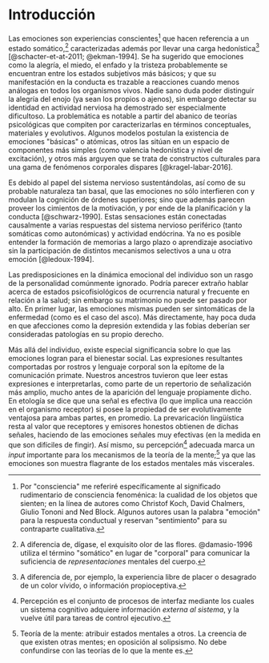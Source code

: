 # Introducción

Las emociones son experiencias conscientes[^conscious] que hacen
referencia a un estado somático,[^somatic] caracterizadas además por
llevar una carga hedonística[^hedonistic] [@schacter-et-at-2011;
@ekman-1994]. Se ha sugerido que emociones como la alegría, el miedo,
el enfado y la tristeza probablemente se encuentran entre los estados
subjetivos más básicos; y que su manifestación en la conducta es
trazable a reacciones cuando menos análogas en todos los organismos
vivos. Nadie sano duda poder distinguir la alegría del enojo (ya sean
los propios o ajenos), sin embargo detectar su identidad en actividad
nerviosa ha demostrado ser especialmente dificultoso. La problemática
es notable a partir del abanico de teorías psicológicas que compiten
por caracterizarlas en términos conceptuales, materiales y
evolutivos. Algunos modelos postulan la existencia de emociones
"básicas" o atómicas, otros las sitúan en un espacio de componentes
más simples (como valencia hedonística y nivel de excitación), y otros
más arguyen que se trata de constructos culturales para una gama de
fenómenos corporales dispares [@kragel-labar-2016].

[^conscious]: Por "consciencia" me referiré específicamente al
    significado rudimentario de consciencia fenoménica: la cualidad de
    los objetos que sienten; en la línea de autores como Christof
    Koch, David Chalmers, Giulio Tononi and Ned Block. Algunos autores
    usan la palabra "emoción" para la respuesta conductual y reservan
    "sentimiento" para su contraparte cualitativa.
[^hedonistic]: A diferencia de, por ejemplo, la experiencia libre de
    placer o desagrado de un color vívido, o información
    propioceptiva.
[^somatic]: A diferencia de, dígase, el exquisito olor de las
    flores. @damasio-1996 utiliza el término "somático" en lugar de
    "corporal" para comunicar la suficiencia de _representaciones_
    mentales del cuerpo.

Es debido al papel del sistema nervioso sustentándolas, así como de su
probable naturaleza tan basal, que las emociones no sólo interfieren
con y modulan la cognición de órdenes superiores; sino que además
parecen proveer los cimientos de la motivación, y por ende de la
planificación y la conducta [@schwarz-1990]. Estas sensaciones están
conectadas causalmente a varias respuestas del sistema nervioso
periférico (tanto somáticas como autonómicas) y actividad
endócrina. Ya no es posible entender la formación de memorias a largo
plazo o aprendizaje asociativo sin la participación de distintos
mecanismos selectivos a una u otra emoción [@ledoux-1994].

Las predisposiciones en la dinámica emocional del individuo son un
rasgo de la personalidad comúnmente ignorado. Podría parecer extraño
hablar acerca de estados psicofisiológicos de ocurrencia natural y
frecuente en relación a la salud; sin embargo su matrimonio no puede
ser pasado por alto. En primer lugar, las emociones mismas pueden ser
sintomáticas de la enfermedad (como es el caso del asco). Más
directamente, hay poca duda en que afecciones como la depresión
extendida y las fobias deberían ser consideradas patologías en su
propio derecho.

Más allá del individuo, existe especial significancia sobre lo que las
emociones logran para el bienestar social. Las expresiones resultantes
comportadas por rostros y lenguaje corporal son la epítome de la
comunicación primate. Nuestros ancestros tuvieron que leer estas
expresiones e interpretarlas, como parte de un repertorio de
señalización más amplio, mucho antes de la aparición del lenguaje
propiamente dicho. En etología se dice que una señal es efectiva (lo
que implica una reacción en el organismo receptor) si posee la
propiedad de ser evolutivamente ventajosa para ambas partes, en
promedio. La prevaricación lingüística resta al valor que receptores y
emisores honestos obtienen de dichas señales, haciendo de las
emociones señales muy efectivas (en la medida en que son difíciles de
fingir). Así mismo, su percepción[^perception] adecuada marca un
_input_ importante para los mecanismos de la teoría de la
mente;[^theory-of-mind] ya que las emociones son muestra flagrante de
los estados mentales más viscerales.

[^perception]: Percepción es el conjunto de procesos de interfaz
    mediante los cuales un sistema cognitivo adquiere información
    _externa al sistema_, y la vuelve útil para tareas de control
    ejecutivo.
[^theory-of-mind]: Teoría de la mente: atribuir estados mentales a
    otros. La creencia de que existen otras mentes; en oposición al
    solipsismo. No debe confundirse con las teorías de lo que la mente
    es.

<!-- La literatura psicológica está comprometida a discutir el origen -->
<!-- biológico y relevancia de las emociones. Un tema importante es lo que -->
<!-- llamaré la hipótesis del procesamiento emocional automático: si la -->
<!-- expresión facial es una señal tan importante de estados internos para -->
<!-- especies sociales como la nuestra, es razonable preguntarse si una -->
<!-- adaptación cognitiva pudo haber evolucionado para decodificarla empero -->
<!-- la ausencia de atención visuoespacial,[^attention] y quizás de forma -->
<!-- no consciente. Muy de la mano viene la hipótesis del sesgo por -->
<!-- valencias negativas. A saber, que la susodicha facultad de atajo -->
<!-- podría favorecer el procesamiento de ciertas emociones desagradables, -->
<!-- debido a que a ocurren más a menudo junto con situaciones de vida o -->
<!-- muerte. -->

[^attention]: La atención se refiere burdamente a las facultades
    psicológicas de filtrar y retener la información
    disponible. Asignación de recursos cognitivos limitados.
